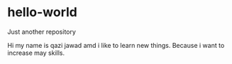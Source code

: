 # hello-world
Just another repository


Hi my name is qazi jawad amd i like to learn new things.
Because i want to increase may skills.
